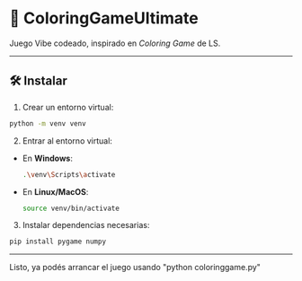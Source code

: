 
# 🎨 ColoringGameUltimate

Juego Vibe codeado, inspirado en *Coloring Game* de LS.

---

## 🛠️ Instalar

1. Crear un entorno virtual:

```bash
python -m venv venv
````

2. Entrar al entorno virtual:

* En **Windows**:

  ```bash
  .\venv\Scripts\activate
  ```

* En **Linux/MacOS**:

  ```bash
  source venv/bin/activate
  ```

3. Instalar dependencias necesarias:

```bash
pip install pygame numpy
```

---

Listo, ya podés arrancar el juego usando "python coloringgame.py"

```
